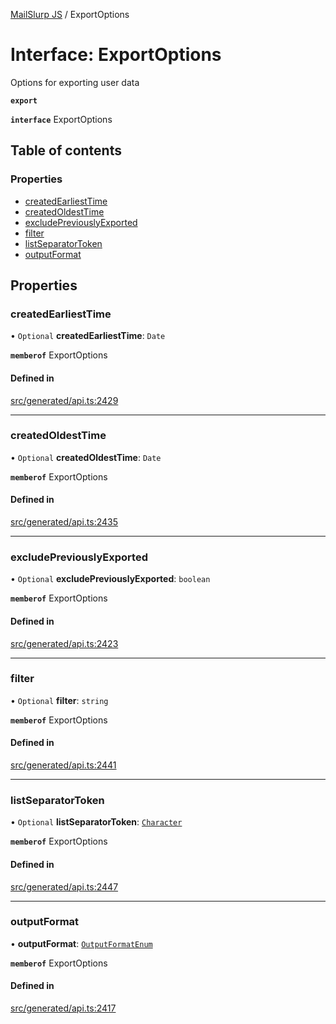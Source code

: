 [MailSlurp JS](../README.md) / ExportOptions

# Interface: ExportOptions

Options for exporting user data

**`export`**

**`interface`** ExportOptions

## Table of contents

### Properties

- [createdEarliestTime](ExportOptions.md#createdearliesttime)
- [createdOldestTime](ExportOptions.md#createdoldesttime)
- [excludePreviouslyExported](ExportOptions.md#excludepreviouslyexported)
- [filter](ExportOptions.md#filter)
- [listSeparatorToken](ExportOptions.md#listseparatortoken)
- [outputFormat](ExportOptions.md#outputformat)

## Properties

### createdEarliestTime

• `Optional` **createdEarliestTime**: `Date`

**`memberof`** ExportOptions

#### Defined in

[src/generated/api.ts:2429](https://github.com/mailslurp/mailslurp-client/blob/5523864/src/generated/api.ts#L2429)

___

### createdOldestTime

• `Optional` **createdOldestTime**: `Date`

**`memberof`** ExportOptions

#### Defined in

[src/generated/api.ts:2435](https://github.com/mailslurp/mailslurp-client/blob/5523864/src/generated/api.ts#L2435)

___

### excludePreviouslyExported

• `Optional` **excludePreviouslyExported**: `boolean`

**`memberof`** ExportOptions

#### Defined in

[src/generated/api.ts:2423](https://github.com/mailslurp/mailslurp-client/blob/5523864/src/generated/api.ts#L2423)

___

### filter

• `Optional` **filter**: `string`

**`memberof`** ExportOptions

#### Defined in

[src/generated/api.ts:2441](https://github.com/mailslurp/mailslurp-client/blob/5523864/src/generated/api.ts#L2441)

___

### listSeparatorToken

• `Optional` **listSeparatorToken**: [`Character`](Character.md)

**`memberof`** ExportOptions

#### Defined in

[src/generated/api.ts:2447](https://github.com/mailslurp/mailslurp-client/blob/5523864/src/generated/api.ts#L2447)

___

### outputFormat

• **outputFormat**: [`OutputFormatEnum`](../enums/ExportOptions.OutputFormatEnum.md)

**`memberof`** ExportOptions

#### Defined in

[src/generated/api.ts:2417](https://github.com/mailslurp/mailslurp-client/blob/5523864/src/generated/api.ts#L2417)
